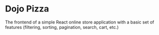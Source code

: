 # Dojo Pizza

The frontend of a simple React online store application with a basic set of features (filtering, sorting, pagination, search, cart, etc.)
